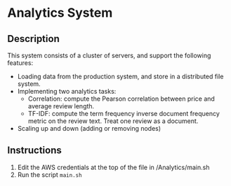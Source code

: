 # Analytics System

## Description

This system consists of a cluster of servers, and support the following features:
* Loading data from the production system, and store in a distributed file system.
* Implementing two analytics tasks:
    * Correlation: compute the Pearson correlation between price and average review length.
    * TF-IDF: compute the term frequency inverse document frequency metric on the review text. Treat one review as a document.
* Scaling up and down (adding or removing nodes)

## Instructions
1. Edit the AWS credentials at the top of the file in /Analytics/main.sh
2. Run the script `main.sh`

